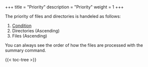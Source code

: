 +++
title = "Priority"
description = "Priority"
weight = 1
+++



The priority of files and directories is handeled as follows:

  1. [Condition]()
  2. Directories (Ascending)
  3. Files (Ascending)

You can always see the order of how the files are processed with the summary command.


{{< toc-tree >}}
